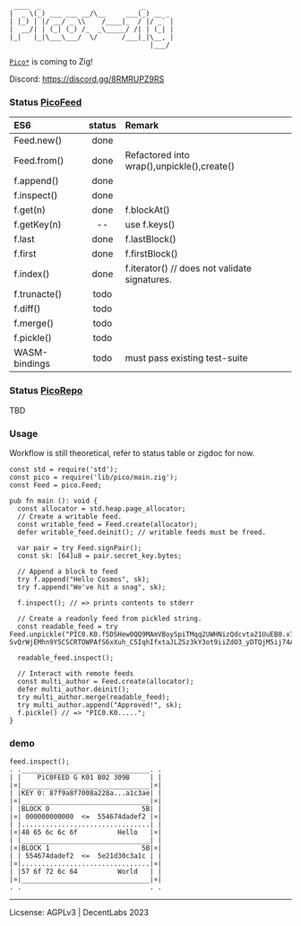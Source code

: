 ```figlet
 ____  _                         _
|  _ \(_) ___ ___ __/\__     ___(_) __ _
| |_) | |/ __/ _ \\    /____|_  / |/ _` |
|  __/| | (_| (_) /_  _\_____/ /| | (_| |
|_|   |_|\___\___/  \/      /___|_|\__, |
                                   |___/
```

[`Pico*`](https://github.com/telamon/picostack) is coming to Zig!


Discord: https://discord.gg/8RMRUPZ9RS
### Status [PicoFeed](https://github.com/telamon/picofeed)

| ES6           | status | Remark                                        |
|:--------------|:------:|:----------------------------------------------|
| Feed.new()    |  done  |                                               |
| Feed.from()   |  done  | Refactored into wrap(),unpickle(),create()    |
| f.append()    |  done  |                                               |
| f.inspect()   |  done  |                                               |
| f.get(n)      |  done  | f.blockAt()                                   |
| f.getKey(n)   |   --   | use f.keys()                                  |
| f.last        |  done  | f.lastBlock()                                 |
| f.first       |  done  | f.firstBlock()                                |
| f.index()     |  done  | f.iterator() // does not validate signatures. |
| f.trunacte()  |  todo  |                                               |
| f.diff()      |  todo  |                                               |
| f.merge()     |  todo  |                                               |
| f.pickle()    |  todo  |                                               |
| WASM-bindings |  todo  | must pass existing test-suite                 |


### Status [PicoRepo](https://github.com/telamon/picorepo)
TBD


### Usage

Workflow is still theoretical, refer to status table or zigdoc for now.
```zig
const std = require('std');
const pico = require('lib/pico/main.zig');
const Feed = pico.Feed;

pub fn main (): void {
  const allocator = std.heap.page_allocator;
  // Create a writable feed.
  const writable_feed = Feed.create(allocator);
  defer writable_feed.deinit(); // writable feeds must be freed.

  var pair = try Feed.signPair();
  const sk: [64]u8 = pair.secret_key.bytes;

  // Append a block to feed
  try f.append("Hello Cosmos", sk);
  try f.append("We've hit a snag", sk);

  f.inspect(); // => prints contents to stderr

  // Create a readonly feed from pickled string.
  const readable_feed = try Feed.unpickle("PIC0.K0.f5DSHew0QQ9MAmVBoySpiTMqq2UWHNizQdcvta21UuEB0.x70mwrzUXOLTB-SvQrWjEMhn9Y5CSCRTOWPAfS6xXuh_C5IqhIfxtaJLZSz3kY3ot9iiZdO3_yDTQjM5ij74AQAAAAAAAAAAAAAAAAAAAAAAAAAAAAAAAAAAAAAAAAAAAAAAAAAAAAAAAAAAAAAAAAAAAAAAAAAAAAAAAAAAAAAAAAAdQWxsIHlvdXIgYmFzZSBpcyBhbGwgb3VyIGJhc2U");

  readable_feed.inspect();

  // Interact with remote feeds
  const multi_author = Feed.create(allocator);
  defer multi_author.deinit();
  try multi_author.merge(readable_feed);
  try multi_author.append("Approved!", sk);
  f.pickle() // => "PIC0.K0.....";
}
```

### demo

```
feed.inspect();
. .________________________________. .
| |    PiC0FEED G K01 B02 309B     | |
|¤|________________________________|¤|
| |KEY 0: 87f9a8f7008a228a...a1c3ae| |
|¤|________________________________|¤|
| |BLOCK 0                       5B| |
|¤| 000000000000  <=  554674dadef2 |¤|
| |................................| |
|¤|48 65 6c 6c 6f          Hello   |¤|
| |________________________________| |
|¤|BLOCK 1                       5B|¤|
| | 554674dadef2  <=  5e21d30c3a1c | |
|¤|................................|¤|
| |57 6f 72 6c 64          World   | |
|¤|________________________________|¤|
. .                                . .
```
---
Licsense: AGPLv3 | DecentLabs 2023
